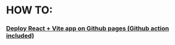 # HOW TO:

### [Deploy React + Vite app on Github pages (Github action included)](https://www.educative.io/answers/deploying-vite-project-to-github-pages)
